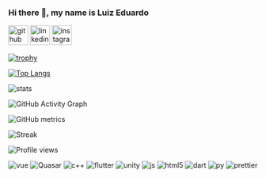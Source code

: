 ### Hi there 👋, my name is Luiz Eduardo



[<img src='https://cdn.jsdelivr.net/npm/simple-icons@3.0.1/icons/github.svg' alt='github' height='40'>](https://github.com/Luiz-eduardp)  [<img src='https://cdn.jsdelivr.net/npm/simple-icons@3.0.1/icons/linkedin.svg' alt='linkedin' height='40'>](https://www.linkedin.com/in/https://www.linkedin.com/in/luiz-eduardo-73547a214//)  [<img src='https://cdn.jsdelivr.net/npm/simple-icons@3.0.1/icons/instagram.svg' alt='instagram' height='40'>](https://www.instagram.com/luizzeduardp/)  

[![trophy](https://github-profile-trophy.vercel.app/?username=Luiz-eduardp)](https://github.com/ryo-ma/github-profile-trophy)

[![Top Langs](https://github-readme-stats.vercel.app/api/top-langs/?username=Luiz-eduardp)](https://github.com/anuraghazra/github-readme-stats)

![stats](https://github-readme-stats.vercel.app/api?username=Luiz-eduardp&show_icons=true&theme=great-gatsby)

![GitHub Activity Graph](https://activity-graph.herokuapp.com/graph?username=Luiz-eduardp)  

![GitHub metrics](https://metrics.lecoq.io/Luiz-eduardp)  

![Streak](http://github-readme-streak-stats.herokuapp.com?user=Luiz-eduardp&theme=dark&date_format=j%20M%5B%20Y%5D)

![Profile views](https://gpvc.arturio.dev/Luiz-eduardp)  

![vue](https://img.shields.io/badge/Vue.js-35495E?style=for-the-badge&logo=vuedotjs&logoColor=4FC08D)
![Quasar](https://img.shields.io/badge/Quasar-1976D2?style=for-the-badge&logo=quasar&logoColor=white)
![c++](https://img.shields.io/badge/C%23-239120?style=for-the-badge&logo=c-sharp&logoColor=white)
![flutter](https://img.shields.io/badge/Flutter-02569B?style=for-the-badge&logo=flutter&logoColor=white)
![unity](https://img.shields.io/badge/Unity-100000?style=for-the-badge&logo=unity&logoColor=white)
![js](https://img.shields.io/badge/JavaScript-323330?style=for-the-badge&logo=javascript&logoColor=F7DF1E)
![html5](https://img.shields.io/badge/HTML5-E34F26?style=for-the-badge&logo=html5&logoColor=white)
![dart](https://img.shields.io/badge/Dart-0175C2?style=for-the-badge&logo=dart&logoColor=white)
![py](https://img.shields.io/badge/Python-FFD43B?style=for-the-badge&logo=python&logoColor=darkgreen)
![prettier](https://img.shields.io/badge/prettier-1A2C34?style=for-the-badge&logo=prettier&logoColor=F7BA3E)
